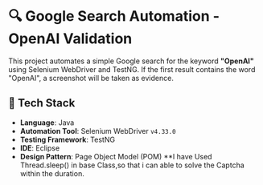 # 🔍 Google Search Automation - OpenAI Validation

This project automates a simple Google search for the keyword **"OpenAI"** using Selenium WebDriver and TestNG. If the first result contains the word "OpenAI", a screenshot will be taken as evidence.

## 🧪 Tech Stack

- **Language**: Java  
- **Automation Tool**: Selenium WebDriver `v4.33.0`  
- **Testing Framework**: TestNG  
- **IDE**: Eclipse  
- **Design Pattern**: Page Object Model (POM)
  **I have Used Thread.sleep() in base Class,so that i can able to solve the Captcha within the duration.


